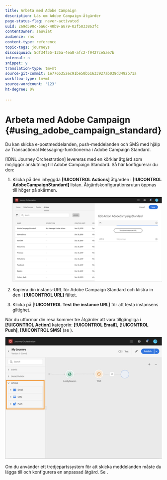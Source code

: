 ```yaml
---
title: Arbeta med Adobe Campaign
description: Läs om Adobe Campaign-åtgärder
page-status-flag: never-activated
uuid: 269d590c-5a6d-40b9-a879-02f5033863fc
contentOwner: sauviat
audience: rns
content-type: reference
topic-tags: journeys
discoiquuid: 5df34f55-135a-4ea8-afc2-f9427ce5ae7b
internal: n
snippet: y
translation-type: tm+mt
source-git-commit: 1e7765352ec91be50b51633927ab038d3492b71a
workflow-type: tm+mt
source-wordcount: '123'
ht-degree: 0%

---
```



# Arbeta med Adobe Campaign {#using_adobe_campaign_standard}

Du kan skicka e-postmeddelanden, push-meddelanden och SMS med hjälp av Transactional Messaging-funktionerna i Adobe Campaign Standard.

[!DNL Journey Orchestration] levereras med en körklar åtgärd som möjliggör anslutning till Adobe Campaign Standard. Så här konfigurerar du den:

1. Klicka på den inbyggda **[!UICONTROL Actions]** åtgärden i **[!UICONTROL AdobeCampaignStandard]** listan. Åtgärdskonfigurationsrutan öppnas till höger på skärmen.

   ![](../assets/actioncampaign.png)

1. Kopiera din instans-URL för Adobe Campaign Standard och klistra in den i **[!UICONTROL URL]** fältet.

1. Klicka på **[!UICONTROL Test the instance URL]** för att testa instansens giltighet.

När du utformar din resa kommer tre åtgärder att vara tillgängliga i **[!UICONTROL Action]** kategorin: **[!UICONTROL Email]**, **[!UICONTROL Push]**, **[!UICONTROL SMS]** (se [](../building-journeys/using-adobe-campaign-actions.md)).

![](../assets/journey58.png)

Om du använder ett tredjepartssystem för att skicka meddelanden måste du lägga till och konfigurera en anpassad åtgärd. Se [](../action/about-custom-action-configuration.md).
